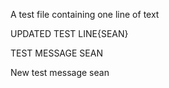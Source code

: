 A test file containing one line of text

UPDATED TEST LINE{SEAN}

TEST MESSAGE SEAN

New test message sean
